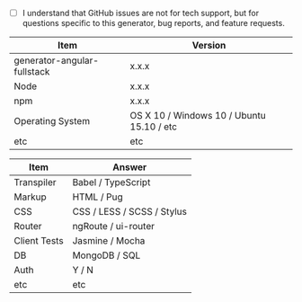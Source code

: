  - [ ] I understand that GitHub issues are not for tech support, but for questions specific to this generator, bug reports, and feature requests.

Item | Version
----- | -----
generator-angular-fullstack | x.x.x
Node | x.x.x
npm | x.x.x
Operating System | OS X 10 / Windows 10 / Ubuntu 15.10 / etc
etc | etc

Item | Answer
----- | -----
Transpiler | Babel / TypeScript
Markup | HTML / Pug
CSS | CSS / LESS / SCSS / Stylus
Router | ngRoute / ui-router
Client Tests | Jasmine / Mocha
DB | MongoDB / SQL
Auth | Y / N
etc | etc
